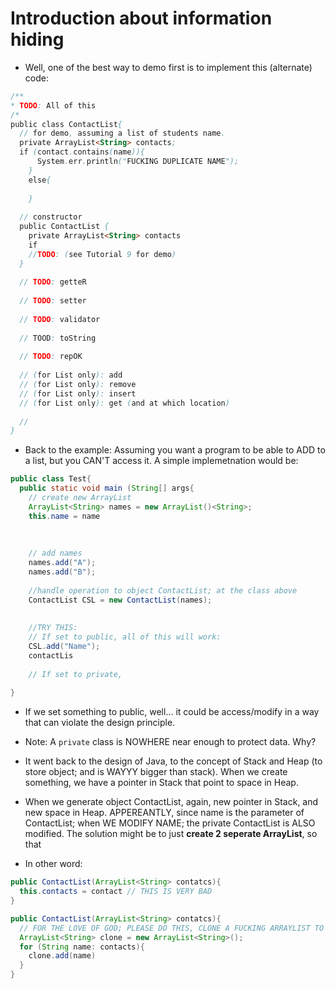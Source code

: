 # Introduction about information hiding
- Well, one of the best way to demo first is to implement this (alternate) code:
```java
/**
* TODO: All of this
/*
public class ContactList{
  // for demo, assuming a list of students name.
  private ArrayList<String> contacts;
  if (contact.contains(name)){
      System.err.println("FUCKING DUPLICATE NAME");
    }
    else{
      
    }
  
  // constructor
  public ContactList {
    private ArrayList<String> contacts
    if 
    //TODO: (see Tutorial 9 for demo)
  }
  
  // TODO: getteR
  
  // TODO: setter
  
  // TODO: validator
  
  // TOOD: toString
  
  // TODO: repOK
  
  // (for List only): add
  // (for List only): remove
  // (for List only): insert
  // (for List only): get (and at which location)
  
  //
}
```
- Back to the example: Assuming you want a program to be able to ADD to a list, but you CAN'T access it. A simple implemetnation would be:
```java
public class Test{
  public static void main (String[] args{
    // create new ArrayList
    ArrayList<String> names = new ArrayList()<String>;
    this.name = name
    
    
    
    // add names
    names.add("A");
    names.add("B");
    
    //handle operation to object ContactList; at the class above 
    ContactList CSL = new ContactList(names);
    
    
    //TRY THIS:
    // If set to public, all of this will work:
    CSL.add("Name");
    contactLis
    
    // If set to private, 
    
}
```
- If we set something to public, well... it could be access/modify in a way that can violate the design principle. 

- Note: A `private` class is NOWHERE near enough to protect data. Why? 
- It went back to the design of Java, to the concept of Stack and Heap (to store object; and is WAYYY bigger than stack). When we create something, we have a pointer in Stack that point to space in Heap. 
- When we generate object ContactList, again, new pointer in Stack, and new space in Heap. APPEREANTLY, since name is the parameter of ContactList; when WE MODIFY NAME; the private ContactList is ALSO modified. The solution might be to just **create 2 seperate ArrayList**, so that 
- In other word:
```java
public ContactList(ArrayList<String> contatcs){
  this.contacts = contact // THIS IS VERY BAD
}

public ContactList(ArrayList<String> contatcs){
  // FOR THE LOVE OF GOD; PLEASE DO THIS, CLONE A FUCKING ARRAYLIST TO MAKE SURE PRIVATE IS PRIVATE
  ArrayList<String> clone = new ArrayList<String>();
  for (String name: contacts){
    clone.add(name)
  }
}
